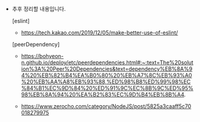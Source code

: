 * 추후 정리할 내용입니다.

  [eslint]

    - https://tech.kakao.com/2019/12/05/make-better-use-of-eslint/


  [peerDependency]

    - https://bohyeon-n.github.io/deploy/etc/peerdependencies.html#:~:text=The%20solution%3A%20Peer%20Dependencies&text=dependency%EB%8A%94%20%EB%82%B4%EA%B0%80%20%EB%A7%8C%EB%93%A0%20%EB%AA%A8%EB%93%88,%ED%98%B8%ED%99%98%EC%84%B1%EC%9D%84%20%ED%91%9C%EC%8B%9C%ED%95%98%EB%8A%94%20%EA%B2%83%EC%9D%B4%EB%8B%A4.

    - https://www.zerocho.com/category/NodeJS/post/5825a3caaff5c70018279975


